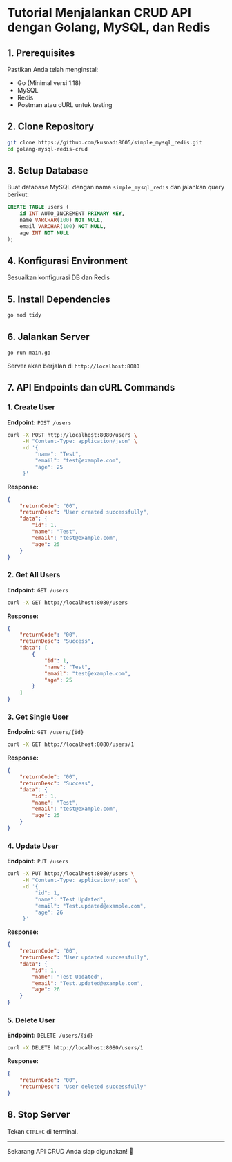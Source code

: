 # Tutorial Menjalankan CRUD API dengan Golang, MySQL, dan Redis

## 1. Prerequisites
Pastikan Anda telah menginstal:
- Go (Minimal versi 1.18)
- MySQL
- Redis
- Postman atau cURL untuk testing

## 2. Clone Repository
```sh
git clone https://github.com/kusnadi8605/simple_mysql_redis.git
cd golang-mysql-redis-crud
```

## 3. Setup Database
Buat database MySQL dengan nama `simple_mysql_redis` dan jalankan query berikut:
```sql
CREATE TABLE users (
    id INT AUTO_INCREMENT PRIMARY KEY,
    name VARCHAR(100) NOT NULL,
    email VARCHAR(100) NOT NULL,
    age INT NOT NULL
);
```

## 4. Konfigurasi Environment
Sesuaikan konfigurasi DB dan Redis

## 5. Install Dependencies
```sh
go mod tidy
```

## 6. Jalankan Server
```sh
go run main.go
```
Server akan berjalan di `http://localhost:8080`

## 7. API Endpoints dan cURL Commands

### 1. Create User
**Endpoint:** `POST /users`
```sh
curl -X POST http://localhost:8080/users \
     -H "Content-Type: application/json" \
     -d '{
         "name": "Test",
         "email": "test@example.com",
         "age": 25
     }'
```
**Response:**
```json
{
    "returnCode": "00",
    "returnDesc": "User created successfully",
    "data": {
        "id": 1,
        "name": "Test",
        "email": "test@example.com",
        "age": 25
    }
}
```

### 2. Get All Users
**Endpoint:** `GET /users`
```sh
curl -X GET http://localhost:8080/users
```
**Response:**
```json
{
    "returnCode": "00",
    "returnDesc": "Success",
    "data": [
        {
            "id": 1,
            "name": "Test",
            "email": "test@example.com",
            "age": 25
        }
    ]
}
```

### 3. Get Single User
**Endpoint:** `GET /users/{id}`
```sh
curl -X GET http://localhost:8080/users/1
```
**Response:**
```json
{
    "returnCode": "00",
    "returnDesc": "Success",
    "data": {
        "id": 1,
        "name": "Test",
        "email": "test@example.com",
        "age": 25
    }
}
```

### 4. Update User
**Endpoint:** `PUT /users`
```sh
curl -X PUT http://localhost:8080/users \
     -H "Content-Type: application/json" \
     -d '{
         "id": 1,
         "name": "Test Updated",
         "email": "Test.updated@example.com",
         "age": 26
     }'
```
**Response:**
```json
{
    "returnCode": "00",
    "returnDesc": "User updated successfully",
    "data": {
        "id": 1,
        "name": "Test Updated",
        "email": "Test.updated@example.com",
        "age": 26
    }
}
```

### 5. Delete User
**Endpoint:** `DELETE /users/{id}`
```sh
curl -X DELETE http://localhost:8080/users/1
```
**Response:**
```json
{
    "returnCode": "00",
    "returnDesc": "User deleted successfully"
}
```

## 8. Stop Server
Tekan `CTRL+C` di terminal.

---

Sekarang API CRUD Anda siap digunakan! 🚀
